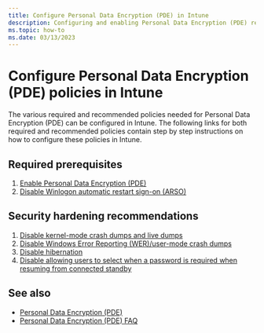 ```yaml
---
title: Configure Personal Data Encryption (PDE) in Intune
description: Configuring and enabling Personal Data Encryption (PDE) required and recommended policies in Intune
ms.topic: how-to
ms.date: 03/13/2023
---
```


<!-- Max 5963468 OS 32516487 -->
<!-- Max 6946251 -->

# Configure Personal Data Encryption (PDE) policies in Intune

The various required and recommended policies needed for Personal Data Encryption (PDE) can be configured in Intune. The following links for both required and recommended policies contain step by step instructions on how to configure these policies in Intune.

## Required prerequisites

1. [Enable Personal Data Encryption (PDE)](intune-enable-pde.md)
1. [Disable Winlogon automatic restart sign-on (ARSO)](intune-disable-arso.md)

## Security hardening recommendations

1. [Disable kernel-mode crash dumps and live dumps](intune-disable-memory-dumps.md)
1. [Disable Windows Error Reporting (WER)/user-mode crash dumps](intune-disable-wer.md)
1. [Disable hibernation](intune-disable-hibernation.md)
1. [Disable allowing users to select when a password is required when resuming from connected standby](intune-disable-password-connected-standby.md)

## See also

- [Personal Data Encryption (PDE)](index.md)
- [Personal Data Encryption (PDE) FAQ](faq-pde.yml)
